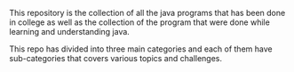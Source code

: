 This repository is the collection of all the java programs that has been done in college as well as the collection of the program that were done while learning and understanding java.

This repo has divided into three main categories and each of them have sub-categories that covers various topics and challenges.